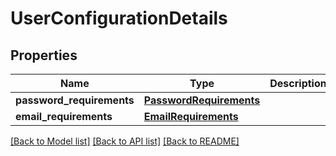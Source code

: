 # UserConfigurationDetails

## Properties
Name | Type | Description | Notes
------------ | ------------- | ------------- | -------------
**password_requirements** | [**PasswordRequirements**](PasswordRequirements.md) |  | 
**email_requirements** | [**EmailRequirements**](EmailRequirements.md) |  | 

[[Back to Model list]](../README.md#documentation-for-models) [[Back to API list]](../README.md#documentation-for-api-endpoints) [[Back to README]](../README.md)


